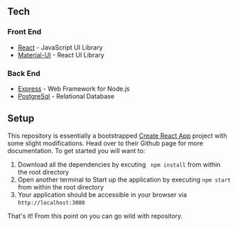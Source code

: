 ## Tech

### Front End

- [React](https://reactjs.org/) - JavaScript UI Library
- [Material-UI](https://material-ui.com/) - React UI Library


### Back End

- [Express](https://expressjs.com/) - Web Framework for Node.js
- [PostgreSql](https://www.postgresql.org/) - Relational Database




## Setup

This repository is essentially a bootstrapped [Create React App](https://github.com/facebookincubator/create-react-app) project with some slight modifications. Head over to their Github page for more documentation. To get started you will want to:


1. Download all the dependencies by excuting ``` npm install``` from within the root directory
1. Open another terminal to Start up the application by executing ```npm start``` from within the root directory
1. Your application should be accessible in your browser via ```http://localhost:3000```




That's it! From this point on you can go wild with repository.